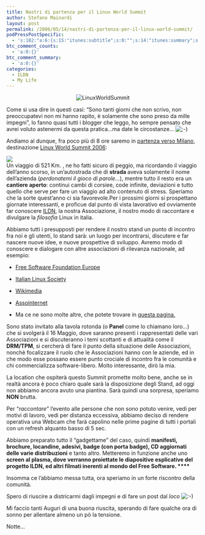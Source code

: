 ```yaml
---
title: Nastri di partenza per il Linux World Summit
author: Stefano Mainardi
layout: post
permalink: /2006/05/14/nastri-di-partenza-per-il-linux-world-summit/
podPressPostSpecific:
  - 's:182:"a:6:{s:15:"itunes:subtitle";s:0:"";s:14:"itunes:summary";s:0:"";s:15:"itunes:keywords";s:0:"";s:13:"itunes:author";s:0:"";s:15:"itunes:explicit";s:0:"";s:12:"itunes:block";s:2:"no";}";'
btc_comment_counts:
  - 'a:0:{}'
btc_comment_summary:
  - 'a:0:{}'
categories:
  - ILDN
  - My Life
---
```

<div style="text-align: center">
  <img title="LinuxWorldSummit" alt="LinuxWorldSummit" src="http://www.linuxworldsummit.it/immagini/linuxworld_logo.gif" />
</div>

Come si usa dire in questi casi: &#8220;Sono tanti giorni che non scrivo, non preoccupatevi non mi hanno rapito, è solamente che sono preso da mille impegni&#8221;, lo fanno quasi tutti i blogger che leggo, ho sempre pensato che avrei voluto astenermi da questa pratica&#8230;ma date le circostanze&#8230; <img src="http://www.stefanomainardi.com/wp-includes/images/smilies/icon_wink.gif" alt=";-)" class="wp-smiley" />

Andiamo al dunque, fra poco più di 8 ore saremo in [partenza verso Milano][1], destinazione [Linux World Summit 2006][2]:

![][3]  
Un viaggio di 521 Km. , ne ho fatti sicuro di peggio, ma ricordando il viaggio dell&#8217;anno scorso, in un&#8217;autostrada che di <span style="font-weight: bold">strada </span>aveva solamente il nome dell&#8217;azienda (<span style="font-style: italic">perdonatemi il gioco di parole&#8230;</span>), mentre tutto il resto era un <span style="font-weight: bold">cantiere aperto</span>: continui cambi di corsiee, code infinite, deviazioni e tutto quello che serve per fare un viaggio ad alto contenuto di stress. Speriamo che la sorte quest&#8217;anno ci sia favorevole.Per i prossimi giorni si prospettano giornate interessanti, e proficue dal punto di vista lavorativo ed ovviamente far conoscere [ILDN][4], la nostra Associazione, il nostro modo di raccontare e divulgare la <span style="font-style: italic">filosofia </span>Linux in italia.

Abbiamo tutti i presupposti per rendere il nostro stand un punto di incontro fra noi e gli utenti, lo stand sarà: un luogo per incontrarsi, discutere e far nascere nuove idee, e nuove prospettive di sviluppo. Avremo modo di conoscere e dialogare con altre associazioni di rilevanza nazionale, ad esempio:

*   [<span class="textHeaderType">Free Software Foundation Europe</span>][5]
*   <span class="textHeaderType" />[<span class="textHeaderType">Italian Linux Society</span>][6]
*   [<span class="textHeaderType">Wikimedia</span>][7]
*   <!-- InstanceBeginEditable name="speaker" -->
    
    [<span class="textHeaderType">Assointernet</span>][8]
*   Ma ce ne sono molte altre, che potete trovare in [questa pagina.][9]<span class="textHeaderType"><br /> </span>

Sono stato invitato alla tavola rotonda (o <span style="font-weight: bold">Panel</span> come lo chiamano loro&#8230;) che si svolgerà il 16 Maggio, dove saranno presenti i rappresentati delle vari Associazioni e si discuteranno i temi scottanti e di attualità come il <span style="font-weight: bold">DRM/TPM</span>, si cercherà di fare il punto della situazione delle Associazioni, nonchè focalizzare il ruolo che le Associazioni hanno con le aziende, ed in che modo esse possano essere punto crociale di incontro fra le comunità e chi commercializza software-libero. Molto interessante, dirò la mia.

La location che ospiterà questo Summit promette molto bene, anche se in realtà ancora è poco chiaro quale sarà la disposizione degli Stand, ad oggi non abbiamo ancora avuto una piantina. Sarà quindi una sorpresa, speriamo <span style="font-weight: bold">NON</span> brutta.

Per &#8220;<span style="font-style: italic">raccontare</span>&#8221; l&#8217;evento alle persone che non sono potuto venire, vedi per motivi di lavoro, vedi per distanza eccessiva, abbiamo deciso di rendere operativa una Webcam che farà capolino nelle prime pagine di tutti i portali con un refresh alquanto basso di 5 sec.

Abbiamo preparato tutto il &#8220;gadgettame&#8221; del caso, quindi **manifesti, brochure, locandine, adesivi, badge (con porta badge), CD aggiornati delle varie distribuzioni** e tanto altro. Metteremo in funzione anche uno **screen al plasma, dove verranno proiettate le diapositive esplicative del progetto ILDN, ed altri filmati inerenti al mondo del <span style="font-weight: bold">Free Software. </span><span style="font-weight: bold" />****<span style="font-weight: bold"><br /> </span>**

Insomma ce l&#8217;abbiamo messa tutta, ora speriamo in un forte riscontro della comunità.

Spero di riuscire a districarmi dagli impegni e di fare un post dal <span style="font-style: italic">loco</span> <img src="http://www.stefanomainardi.com/wp-includes/images/smilies/icon_smile.gif" alt=":-)" class="wp-smiley" />

Mi faccio tanti Auguri di una buona riuscita, sperando di fare qualche ora di sonno per allentare almeno un pò la tensione.

Notte&#8230;

 [1]: http://maps.google.it/maps?saddr=Via+Maternit%C3%A0,+64011+Alba+Adriatica+TE+%4042.831561,13.918223&#038;daddr=Via+Washington+66+Milano&#038;f=li&#038;hl=it&#038;dq=via+maternit%C3%A0+18,+Alba+Adriatica&#038;cid=&#038;om=1 "Viaggio"
 [2]: http://www.linuxworldsummit.it
 [3]: http://static.flickr.com/54/145903852_183a81e678.jpg?v=0
 [4]: http://www.ildn.net "ILDN.NET"
 [5]: http://www.linuxworldsummit.it/showPage.php?id=122&#038;template=evento
 [6]: http://www.linuxworldsummit.it/showPage.php?id=120&#038;template=evento
 [7]: http://www.linuxworldsummit.it/showPage.php?id=127&#038;template=evento
 [8]: http://www.linuxworldsummit.it/showPage.php?id=125&#038;template=evento
 [9]: http://www.linuxworldsummit.it/showPage.php?template=homepage&#038;id=107&#038;menu=evento